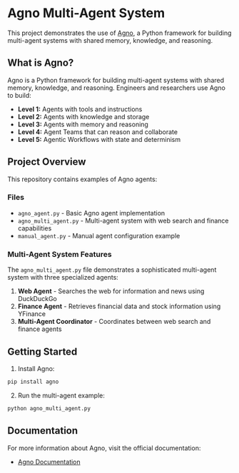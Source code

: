 # Agno Multi-Agent System

This project demonstrates the use of [Agno](https://docs.agno.com/introduction), a Python framework for building multi-agent systems with shared memory, knowledge, and reasoning.

## What is Agno?

Agno is a Python framework for building multi-agent systems with shared memory, knowledge, and reasoning. Engineers and researchers use Agno to build:

- **Level 1:** Agents with tools and instructions
- **Level 2:** Agents with knowledge and storage  
- **Level 3:** Agents with memory and reasoning
- **Level 4:** Agent Teams that can reason and collaborate
- **Level 5:** Agentic Workflows with state and determinism

## Project Overview

This repository contains examples of Agno agents:

### Files

- `agno_agent.py` - Basic Agno agent implementation
- `agno_multi_agent.py` - Multi-agent system with web search and finance capabilities
- `manual_agent.py` - Manual agent configuration example

### Multi-Agent System Features

The `agno_multi_agent.py` file demonstrates a sophisticated multi-agent system with three specialized agents:

1. **Web Agent** - Searches the web for information and news using DuckDuckGo
2. **Finance Agent** - Retrieves financial data and stock information using YFinance
3. **Multi-Agent Coordinator** - Coordinates between web search and finance agents


## Getting Started

1. Install Agno:
```bash
pip install agno
```

2. Run the multi-agent example:
```bash
python agno_multi_agent.py
```

## Documentation

For more information about Agno, visit the official documentation:
- [Agno Documentation](https://docs.agno.com/introduction)

